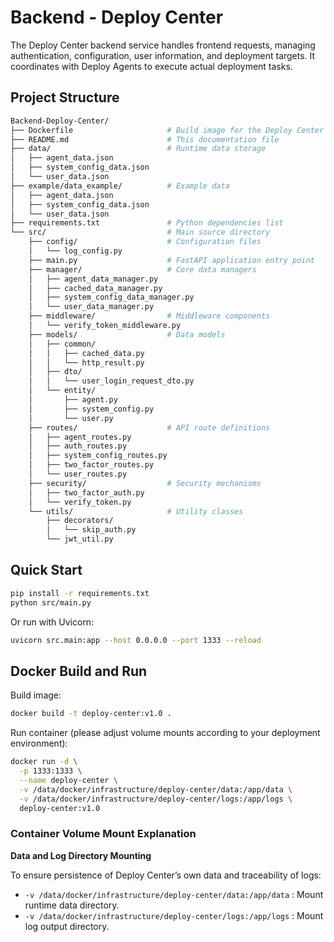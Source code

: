 # Backend - Deploy Center

The Deploy Center backend service handles frontend requests, managing authentication, configuration, user information, and deployment targets. It coordinates with Deploy Agents to execute actual deployment tasks.

## Project Structure

```bash
Backend-Deploy-Center/
├── Dockerfile                     # Build image for the Deploy Center backend
├── README.md                      # This documentation file
├── data/                          # Runtime data storage
│   ├── agent_data.json
│   ├── system_config_data.json
│   └── user_data.json
├── example/data_example/          # Example data
│   ├── agent_data.json
│   ├── system_config_data.json
│   └── user_data.json
├── requirements.txt               # Python dependencies list
└── src/                           # Main source directory
    ├── config/                    # Configuration files
    │   └── log_config.py
    ├── main.py                    # FastAPI application entry point
    ├── manager/                   # Core data managers
    │   ├── agent_data_manager.py
    │   ├── cached_data_manager.py
    │   ├── system_config_data_manager.py
    │   └── user_data_manager.py
    ├── middleware/                # Middleware components
    │   └── verify_token_middleware.py
    ├── models/                    # Data models
    │   ├── common/
    │   │   ├── cached_data.py
    │   │   └── http_result.py
    │   ├── dto/
    │   │   └── user_login_request_dto.py
    │   └── entity/
    │       ├── agent.py
    │       ├── system_config.py
    │       └── user.py
    ├── routes/                    # API route definitions
    │   ├── agent_routes.py
    │   ├── auth_routes.py
    │   ├── system_config_routes.py
    │   ├── two_factor_routes.py
    │   └── user_routes.py
    ├── security/                  # Security mechanisms
    │   ├── two_factor_auth.py
    │   └── verify_token.py
    └── utils/                     # Utility classes
        ├── decorators/
        │   └── skip_auth.py
        └── jwt_util.py
```

## Quick Start

```bash
pip install -r requirements.txt
python src/main.py
```

Or run with Uvicorn:

```bash
uvicorn src.main:app --host 0.0.0.0 --port 1333 --reload
```

## Docker Build and Run

Build image:

```bash
docker build -t deploy-center:v1.0 .
```

Run container (please adjust volume mounts according to your deployment environment):

```bash
docker run -d \
  -p 1333:1333 \
  --name deploy-center \
  -v /data/docker/infrastructure/deploy-center/data:/app/data \
  -v /data/docker/infrastructure/deploy-center/logs:/app/logs \
  deploy-center:v1.0
```

### Container Volume Mount Explanation

**Data and Log Directory Mounting**

To ensure persistence of Deploy Center’s own data and traceability of logs:

- `-v /data/docker/infrastructure/deploy-center/data:/app/data` : Mount runtime data directory.
- `-v /data/docker/infrastructure/deploy-center/logs:/app/logs` : Mount log output directory.